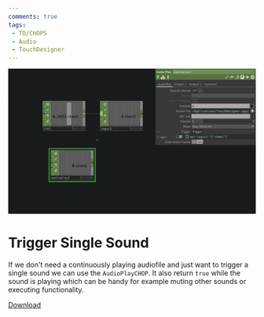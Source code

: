 ```yaml
---
comments: true
tags:
 - TD/CHOPS
 - Audio
 - TouchDesigner
---
```


![Trigger simple sound file](./img/TriggerSoundWhenTrue.png)

# Trigger Single Sound
If we don't need a continuously playing audiofile and just want to trigger a single sound we can use the `AudioPlayCHOP`. It also return `true` while the sound is playing which can be handy for example muting other sounds or executing functionality. 


[Download](./files/TriggerSoundWhenTrue.tox)